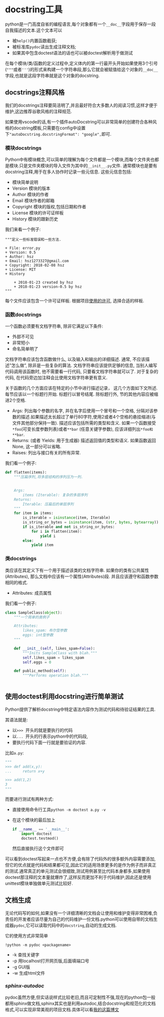 
# docstring工具

python是一门高度自省的编程语言,每个对象都有一个`__doc__`字段用于保存一段自我描述的文本.这个文本可以

+ 被`help()`内置函数截获;
+ 被标准库`pydoc`读出生成注释文档;
+ 如果其中包含doctest语法的话也可以被doctest解析用于做测试

在每个模块/类/函数的定义过程中,定义体内的第一行最开头开始如果使用3个引号(`"""`或者`'''`)的形式来构建一个字符串段,那么它就会被赋值给这个对象的`__doc__`字段,也就是这段字符串就是这个对象的docstring.

## docstrings注释风格

我们的docstrings注释要简洁明了,并且最好符合大多数人的阅读习惯,这样才便于维护,这边推荐谷歌风格的注释规范.

如果使用vscode的话,有一个插件autoDocstring可以非常简单的创建符合各种风格的docstring模板,只需要在config中设置下`"autoDocstring.docstringFormat": "google",`即可.


### 模块docstrings

Python中有模块概念,可以简单的理解为每个文件都是一个模块,而每个文件夹也都是模块.只是文件夹模块的导入文件为其中的`__init__.py`文件.
通常模块也是要有docstring注释,用于在多人协作时记录一些元信息.
这些元信息包括:

+ 模块简单说明
+ Version 模块的版本
+ Author 模块的作者
+ Email 模块作者的邮箱
+ Copyright 模块的版权,包括日期和作者
+ License 模块的许可证样板
+ History 模块的跟新历史

我们来看一个例子:

```
"""定义一些标准错误和一些方法.

+ File: error.py
+ Version: 0.5
+ Author: hsz
+ Email: hsz1273327@gmail.com
+ Copyright: 2018-02-08 hsz
+ License: MIT
+ History

    + 2018-01-23 created by hsz
    + 2018-01-23 version-0.5 by hsz
"""
```

每个文件应该包含一个许可证样板. 根据项目[使用的许可](http://blog.hszofficial.site/blog/2016/06/11/%E5%85%B3%E4%BA%8E%E5%BC%80%E6%BA%90%E5%8D%8F%E8%AE%AE%E7%9A%84%E9%80%89%E6%8B%A9/), 选择合适的样板.



### 函数docstrings

一个函数必须要有文档字符串, 除非它满足以下条件:

+ 外部不可见
+ 非常短小
+ 命名简单明了

文档字符串应该包含函数做什么, 以及输入和输出的详细描述. 通常, 不应该描述”怎么做”, 除非是一些复杂的算法. 文档字符串应该提供足够的信息, 当别人编写代码调用该函数时, 他不需要看一行代码, 只要看文档字符串就可以了. 对于复杂的代码, 在代码旁边加注释会比使用文档字符串更有意义.

关于函数的几个方面应该在特定的小节中进行描述记录， 这几个方面如下文所述. 每节应该以一个标题行开始. 标题行以冒号结尾. 除标题行外, 节的其他内容应被缩进2个空格.


+ Args:
    列出每个参数的名字, 并在名字后使用一个冒号和一个空格, 分隔对该参数的描述.如果描述太长超过了单行80字符,使用2或者4个空格的悬挂缩进(与文件其他部分保持一致). 描述应该包括所需的类型和含义. 如果一个函数接受`*foo`(可变长度参数列表)或者`**bar` (任意关键字参数), 应该详细列出`*foo和**bar`.
+ Returns: (或者 Yields: 用于生成器)
    描述返回值的类型和语义. 如果函数返回None, 这一部分可以省略.
+ Raises:
    列出与接口有关的所有异常.
    
我们看一个例子:

```python
def flatten(items):
    """压扁序列,将多层结构的序列压为一列.

    
    Args:
        items (Iterable): 复杂的多层序列
    Returns:
        Iterable: 压扁后的单层序列
    """
    for item in items:
        is_iterable = isinstance(item, Iterable)
        is_string_or_bytes = isinstance(item, (str, bytes, bytearray))
        if is_iterable and not is_string_or_bytes:
            for i in flatten(item):
                yield i
        else:
            yield item

```
    
### 类docstrings

类应该在其定义下有一个用于描述该类的文档字符串. 如果你的类有公共属性(Attributes), 那么文档中应该有一个属性(Attributes)段. 并且应该遵守和函数参数相同的格式.

+ Attributes:
    成员属性
    
我们看一个例子:

```python
class SampleClass(object):
    """一个简单的类例子

    Attributes:
        likes_spam: 布尔型参数
        eggs: int型参数
    """

    def __init__(self, likes_spam=False):
        """Inits SampleClass with blah."""
        self.likes_spam = likes_spam
        self.eggs = 0

    def public_method(self):
        """Performs operation blah."""
        
```

## 使用doctest利用docstring进行简单测试

Python提供了解析docstring中特定语法内容作为测试代码和待验证结果的工具.

其语法就是:

+ 以`>>> `开头的就是要执行的代码
+ 以`... `开头的行表示python中的代码段,
+ 要执行代码下面一行就是要验证的内容.

比如`a.py`:

```python
"""
>>> def add(x,y):
...     return x+y

>>> add(1,2)
3
"""
```

而要进行测试有两种方式:

+ 直接使用命令行工具`python -m doctest a.py -v` 

+ 在这个模块的最后加上

    ```python
    if __name__ == '__main__':
        import doctest
        doctest.testmod()
    ```

    然后直接执行这个文件即可

可以看到doctest写起来一点也不方便,会有除了代码外的很多额外内容需要添加,但它的优点就是代码和结果都可见,因此它的适用场景更多的是作为例子而非真正的测试.通常真正的单元测试会很细致,测试用例甚至比代码本身都多,如果使用doctest那注释的文本量就爆炸了,这样反而更加不利于代码维护,因此还是使用unittest模块单独做单元测试比较好.


## 文档生成

无论代码写的如何,如果没有一个详细清晰的文档会让使用和维护变得非常困难,负责任的开发者应该尽量为自己的代码维护一份文档.python可以使用自带的文档生成器`pydoc`,它可以读取代码中的`docstring`,自动的生成文档.

它的使用方式非常简单

```shell
!python -m pydoc <packagename>
```

+ -k 查找关键字
+ -p 用localhost打开网页版,后面填端口号
+ -g GUI版
+ -w 生成html文件

### *sphinx-autodoc*

pydoc虽然方便,但实话说样式比较老旧,而且可定制性不强,现在的python包一般都用sphinx做文档,sphinx其实也是利用autodoc,结合docstring和规范化的文档格式,可以实现非常美观的项目文档.具体可以看[我的这篇博文](http://blog.hszofficial.site/blog/2016/11/29/%E4%BD%BF%E7%94%A8sphinx%E7%BB%93%E5%90%88markdown%E5%86%99%E9%A1%B9%E7%9B%AE%E6%96%87%E6%A1%A3/)
